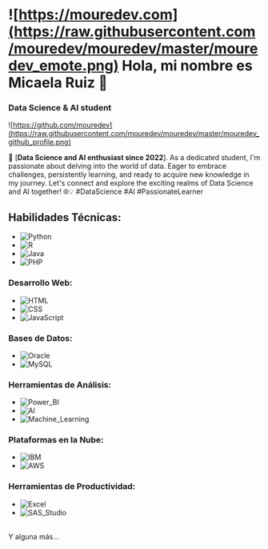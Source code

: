 # ![https://mouredev.com](https://raw.githubusercontent.com/mouredev/mouredev/master/mouredev_emote.png) Hola, mi nombre es Micaela Ruiz 👋
### Data Science & AI student

![https://github.com/mouredev](https://raw.githubusercontent.com/mouredev/mouredev/master/mouredev_github_profile.png)

🚀 [**Data Science and AI enthusiast since 2022**]. As a dedicated student, I'm passionate about delving into the world of data. Eager to embrace challenges, persistently learning, and ready to acquire new knowledge in my journey. Let's connect and explore the exciting realms of Data Science and AI together! 🌐💡 #DataScience #AI #PassionateLearner

## Habilidades Técnicas:
- ![Python](https://img.shields.io/badge/Python-yellow?style=for-the-badge&logo=python&logoColor=white&labelColor=101010)
- ![R](https://img.shields.io/badge/R-276DC3?style=for-the-badge&logo=r&logoColor=white&labelColor=101010)
- ![Java](https://img.shields.io/badge/Java-007396?style=for-the-badge&logo=java&logoColor=white&labelColor=101010)
- ![PHP](https://img.shields.io/badge/PHP-777BB4?style=for-the-badge&logo=php&logoColor=white&labelColor=101010)

### Desarrollo Web:
- ![HTML](https://img.shields.io/badge/HTML-E34F26?style=for-the-badge&logo=html5&logoColor=white&labelColor=101010)
- ![CSS](https://img.shields.io/badge/CSS-1572B6?style=for-the-badge&logo=css3&logoColor=white&labelColor=101010)
- ![JavaScript](https://img.shields.io/badge/JavaScript-F7DF1E?style=for-the-badge&logo=javascript&logoColor=white&labelColor=101010)

### Bases de Datos:
- ![Oracle](https://img.shields.io/badge/Oracle-F80000?style=for-the-badge&logo=oracle&logoColor=white&labelColor=101010)
- ![MySQL](https://img.shields.io/badge/MySQL-4479A1?style=for-the-badge&logo=mysql&logoColor=white&labelColor=101010)

### Herramientas de Análisis:
- ![Power_BI](https://img.shields.io/badge/Power_BI-F2C811?style=for-the-badge&logo=power-bi&logoColor=white&labelColor=101010)
- ![AI](https://img.shields.io/badge/AI-2DA9E1?style=for-the-badge&logo=artificial-intelligence&logoColor=white&labelColor=101010)
- ![Machine_Learning](https://img.shields.io/badge/Machine_Learning-48B6F1?style=for-the-badge&logo=machine-learning&logoColor=white&labelColor=101010)

### Plataformas en la Nube:
- ![IBM](https://img.shields.io/badge/IBM-0538AB?style=for-the-badge&logo=ibm&logoColor=white&labelColor=101010)
- ![AWS](https://img.shields.io/badge/AWS-232F3E?style=for-the-badge&logo=amazon-aws&logoColor=white&labelColor=101010)

### Herramientas de Productividad:
- ![Excel](https://img.shields.io/badge/Excel-217346?style=for-the-badge&logo=microsoft-excel&logoColor=white&labelColor=101010)
- ![SAS_Studio](https://img.shields.io/badge/SAS_Studio-B34936?style=for-the-badge&logo=sas&logoColor=white&labelColor=101010)

</br>
Y alguna más...
